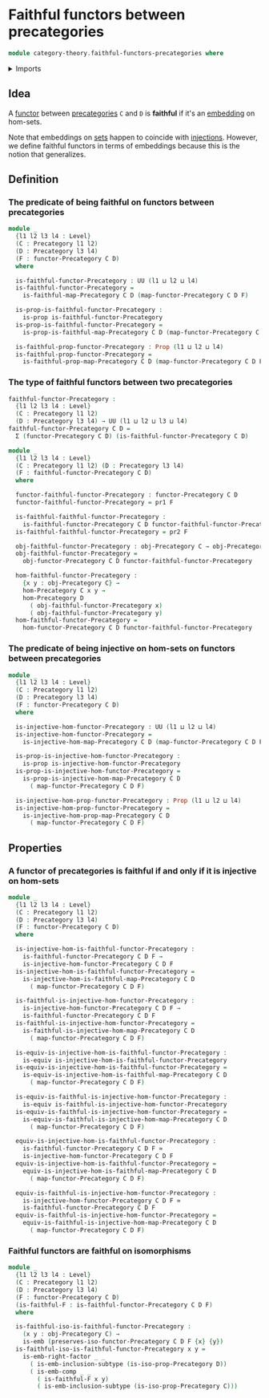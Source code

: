 # Faithful functors between precategories

```agda
module category-theory.faithful-functors-precategories where
```

<details><summary>Imports</summary>

```agda
open import category-theory.faithful-maps-precategories
open import category-theory.functors-precategories
open import category-theory.isomorphisms-in-precategories
open import category-theory.precategories

open import foundation.dependent-pair-types
open import foundation.embeddings
open import foundation.equivalences
open import foundation.function-types
open import foundation.propositions
open import foundation.subtypes
open import foundation.universe-levels
```

</details>

## Idea

A [functor](category-theory.functors-precategories.md) between
[precategories](category-theory.precategories.md) `C` and `D` is **faithful** if
it's an [embedding](foundation-core.embeddings.md) on hom-sets.

Note that embeddings on [sets](foundation-core.sets.md) happen to coincide with
[injections](foundation.injective-maps.md). However, we define faithful functors
in terms of embeddings because this is the notion that generalizes.

## Definition

### The predicate of being faithful on functors between precategories

```agda
module _
  {l1 l2 l3 l4 : Level}
  (C : Precategory l1 l2)
  (D : Precategory l3 l4)
  (F : functor-Precategory C D)
  where

  is-faithful-functor-Precategory : UU (l1 ⊔ l2 ⊔ l4)
  is-faithful-functor-Precategory =
    is-faithful-map-Precategory C D (map-functor-Precategory C D F)

  is-prop-is-faithful-functor-Precategory :
    is-prop is-faithful-functor-Precategory
  is-prop-is-faithful-functor-Precategory =
    is-prop-is-faithful-map-Precategory C D (map-functor-Precategory C D F)

  is-faithful-prop-functor-Precategory : Prop (l1 ⊔ l2 ⊔ l4)
  is-faithful-prop-functor-Precategory =
    is-faithful-prop-map-Precategory C D (map-functor-Precategory C D F)
```

### The type of faithful functors between two precategories

```agda
faithful-functor-Precategory :
  {l1 l2 l3 l4 : Level}
  (C : Precategory l1 l2)
  (D : Precategory l3 l4) → UU (l1 ⊔ l2 ⊔ l3 ⊔ l4)
faithful-functor-Precategory C D =
  Σ (functor-Precategory C D) (is-faithful-functor-Precategory C D)

module _
  {l1 l2 l3 l4 : Level}
  (C : Precategory l1 l2) (D : Precategory l3 l4)
  (F : faithful-functor-Precategory C D)
  where

  functor-faithful-functor-Precategory : functor-Precategory C D
  functor-faithful-functor-Precategory = pr1 F

  is-faithful-faithful-functor-Precategory :
    is-faithful-functor-Precategory C D functor-faithful-functor-Precategory
  is-faithful-faithful-functor-Precategory = pr2 F

  obj-faithful-functor-Precategory : obj-Precategory C → obj-Precategory D
  obj-faithful-functor-Precategory =
    obj-functor-Precategory C D functor-faithful-functor-Precategory

  hom-faithful-functor-Precategory :
    {x y : obj-Precategory C} →
    hom-Precategory C x y →
    hom-Precategory D
      ( obj-faithful-functor-Precategory x)
      ( obj-faithful-functor-Precategory y)
  hom-faithful-functor-Precategory =
    hom-functor-Precategory C D functor-faithful-functor-Precategory
```

### The predicate of being injective on hom-sets on functors between precategories

```agda
module _
  {l1 l2 l3 l4 : Level}
  (C : Precategory l1 l2)
  (D : Precategory l3 l4)
  (F : functor-Precategory C D)
  where

  is-injective-hom-functor-Precategory : UU (l1 ⊔ l2 ⊔ l4)
  is-injective-hom-functor-Precategory =
    is-injective-hom-map-Precategory C D (map-functor-Precategory C D F)

  is-prop-is-injective-hom-functor-Precategory :
    is-prop is-injective-hom-functor-Precategory
  is-prop-is-injective-hom-functor-Precategory =
    is-prop-is-injective-hom-map-Precategory C D
      ( map-functor-Precategory C D F)

  is-injective-hom-prop-functor-Precategory : Prop (l1 ⊔ l2 ⊔ l4)
  is-injective-hom-prop-functor-Precategory =
    is-injective-hom-prop-map-Precategory C D
      ( map-functor-Precategory C D F)
```

## Properties

### A functor of precategories is faithful if and only if it is injective on hom-sets

```agda
module _
  {l1 l2 l3 l4 : Level}
  (C : Precategory l1 l2)
  (D : Precategory l3 l4)
  (F : functor-Precategory C D)
  where

  is-injective-hom-is-faithful-functor-Precategory :
    is-faithful-functor-Precategory C D F →
    is-injective-hom-functor-Precategory C D F
  is-injective-hom-is-faithful-functor-Precategory =
    is-injective-hom-is-faithful-map-Precategory C D
      ( map-functor-Precategory C D F)

  is-faithful-is-injective-hom-functor-Precategory :
    is-injective-hom-functor-Precategory C D F →
    is-faithful-functor-Precategory C D F
  is-faithful-is-injective-hom-functor-Precategory =
    is-faithful-is-injective-hom-map-Precategory C D
      ( map-functor-Precategory C D F)

  is-equiv-is-injective-hom-is-faithful-functor-Precategory :
    is-equiv is-injective-hom-is-faithful-functor-Precategory
  is-equiv-is-injective-hom-is-faithful-functor-Precategory =
    is-equiv-is-injective-hom-is-faithful-map-Precategory C D
      ( map-functor-Precategory C D F)

  is-equiv-is-faithful-is-injective-hom-functor-Precategory :
    is-equiv is-faithful-is-injective-hom-functor-Precategory
  is-equiv-is-faithful-is-injective-hom-functor-Precategory =
    is-equiv-is-faithful-is-injective-hom-map-Precategory C D
      ( map-functor-Precategory C D F)

  equiv-is-injective-hom-is-faithful-functor-Precategory :
    is-faithful-functor-Precategory C D F ≃
    is-injective-hom-functor-Precategory C D F
  equiv-is-injective-hom-is-faithful-functor-Precategory =
    equiv-is-injective-hom-is-faithful-map-Precategory C D
      ( map-functor-Precategory C D F)

  equiv-is-faithful-is-injective-hom-functor-Precategory :
    is-injective-hom-functor-Precategory C D F ≃
    is-faithful-functor-Precategory C D F
  equiv-is-faithful-is-injective-hom-functor-Precategory =
    equiv-is-faithful-is-injective-hom-map-Precategory C D
      ( map-functor-Precategory C D F)
```

### Faithful functors are faithful on isomorphisms

```agda
module _
  {l1 l2 l3 l4 : Level}
  (C : Precategory l1 l2)
  (D : Precategory l3 l4)
  (F : functor-Precategory C D)
  (is-faithful-F : is-faithful-functor-Precategory C D F)
  where

  is-faithful-iso-is-faithful-functor-Precategory :
    (x y : obj-Precategory C) →
    is-emb (preserves-iso-functor-Precategory C D F {x} {y})
  is-faithful-iso-is-faithful-functor-Precategory x y =
    is-emb-right-factor _ _
      ( is-emb-inclusion-subtype (is-iso-prop-Precategory D))
      ( is-emb-comp _ _
        ( is-faithful-F x y)
        ( is-emb-inclusion-subtype (is-iso-prop-Precategory C)))
```
